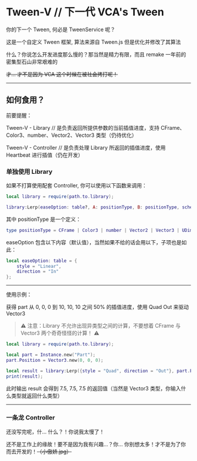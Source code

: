 # Tween-V // 下一代 VCA's Tween

你的下一个 Tween, 何必是 TweenService 呢？

这是一个自定义 Tween 框架, 算法来源自 Tween.js 但是优化并修改了其算法

什么？你说怎么开发进度那么慢的？那当然是精力有限，而且 remake 一年前的密集型石山非常艰难的

~~才... 才不是因为 VCA 这个时候在被社会拷打呢！~~

---

## 如何食用？

前要提醒：

Tween-V - Library // 是负责返回所提供参数的当前插值进度，支持 CFrame、Color3、number、Vector2、Vector3 类型（仍待优化）

Tween-V - Controller // 是负责处理 Library 所返回的插值进度，使用 Heartbeat 进行插值（仍在开发）

### 单独使用 Library

如果不打算使用配套 Controller, 你可以使用以下函数来调用：

```lua
local library = require(path.to.library);

library:Lerp(easeOption: table?, A: positionType, B: positionType, schedule: number): positionType
```

其中 positionType 是一个定义：

```lua
type positionType = CFrame | Color3 | number | Vector2 | Vector3 | UDim2;
```

easeOption 包含以下内容（默认值），当然如果不给的话会用以下，子项也是如此：

```lua
local easeOption: table = {
    style = "Linear",
    direction = "In"
};
```

---

使用示例：

获得 part 从 0, 0, 0 到 10, 10, 10 之间 50% 的插值进度，使用 Quad Out 来驱动 Vector3

> ⚠ 注意：Library 不允许出现异类型之间的计算，不要想着 CFrame 与 Vector3 两个奇奇怪怪的计算！ ⚠

```lua
local library = require(path.to.library);

local part = Instance.new("Part");
part.Position = Vector3.new(0, 0, 0);

local result = library:Lerp({style = "Quad", direction = "Out"}, part.Position, Vector3.new(10, 10, 10), 0.5);
print(result);
```

此时输出 result 会得到 7.5, 7.5, 7.5 的返回值（当然是 Vector3 类型，你输入什么类型就返回什么类型）

---

### 一条龙 Controller

还没写完呢，什... 什么？！你说我太慢了！

还不是工作上的缘故！要不是因为我有兴趣...？你... 你别想太多！才不是为了你而去开发的！~~（小傲娇.jpg）~~
